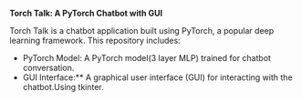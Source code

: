 
**Torch Talk: A PyTorch Chatbot with GUI**

Torch Talk is a chatbot application built using PyTorch, a popular deep learning framework. This repository includes:

* PyTorch Model: A PyTorch model(3 layer MLP) trained for chatbot conversation. 
* GUI Interface:**  A graphical user interface (GUI) for interacting with the chatbot.Using tkinter. 

